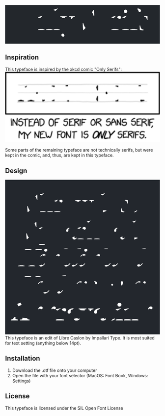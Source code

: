 <img src="assets/Specimen_2.png" width="800">

## Inspiration
This typeface is inspired by the xkcd comic "Only Serifs":
<img src="assets/only_serifs.png" width="800">

Some parts of the remaining typeface are not technically serifs, but were kept in the comic, and, thus, are kept in this typeface.

## Design
<img src="assets/Specimen_1.png" width="800">
This typeface is an edit of Libre Caslon by Impallari Type. It is most suited for text setting (anything below 14pt).

## Installation
1. Download the .otf file onto your computer
2. Open the file with your font selector (MacOS: Font Book, Windows: Settings)

## License
This typeface is licensed under the SIL Open Font License
